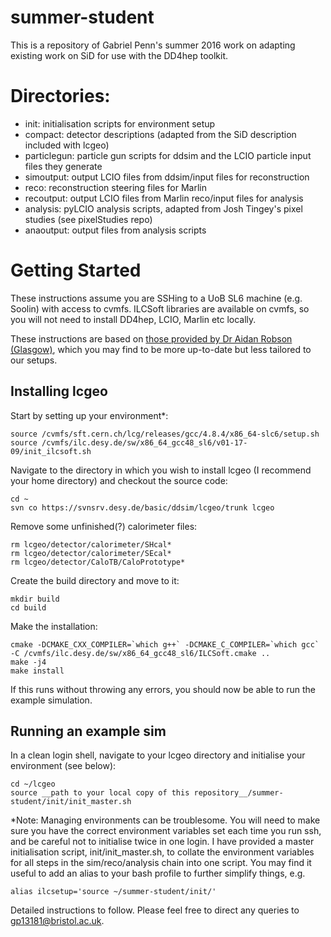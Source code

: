 # summer-student

This is a repository of Gabriel Penn's summer 2016 work on adapting existing work on SiD for use with the DD4hep toolkit.

# Directories:
 - init: initialisation scripts for environment setup
 - compact: detector descriptions (adapted from the SiD description included with lcgeo)
 - particlegun: particle gun scripts for ddsim and the LCIO particle input files they generate
 - simoutput: output LCIO files from ddsim/input files for reconstruction
 - reco: reconstruction steering files for Marlin
 - recoutput: output LCIO files from Marlin reco/input files for analysis
 - analysis: pyLCIO analysis scripts, adapted from Josh Tingey's pixel studies (see pixelStudies repo)
 - anaoutput: output files from analysis scripts

# Getting Started
These instructions assume you are SSHing to a UoB SL6 machine (e.g. Soolin) with access to cvmfs. ILCSoft libraries are available on cvmfs, so you will not need to install DD4hep, LCIO, Marlin etc locally.

These instructions are based on [those provided by Dr Aidan Robson (Glasgow)](https://twiki.ppe.gla.ac.uk/bin/view/LinearCollider/GlaSiDGettingStarted), which you may find to be more up-to-date but less tailored to our setups.

## Installing lcgeo
Start by setting up your environment*:
```
source /cvmfs/sft.cern.ch/lcg/releases/gcc/4.8.4/x86_64-slc6/setup.sh
source /cvmfs/ilc.desy.de/sw/x86_64_gcc48_sl6/v01-17-09/init_ilcsoft.sh
```

Navigate to the directory in which you wish to install lcgeo (I recommend your home directory) and checkout the source code:
```
cd ~
svn co https://svnsrv.desy.de/basic/ddsim/lcgeo/trunk lcgeo
```
Remove some unfinished(?) calorimeter files:
```
rm lcgeo/detector/calorimeter/SHcal*
rm lcgeo/detector/calorimeter/SEcal*
rm lcgeo/detector/CaloTB/CaloPrototype*
```
Create the build directory and move to it:
```
mkdir build
cd build
```
Make the installation:
```
cmake -DCMAKE_CXX_COMPILER=`which g++` -DCMAKE_C_COMPILER=`which gcc` -C /cvmfs/ilc.desy.de/sw/x86_64_gcc48_sl6/ILCSoft.cmake ..
make -j4
make install
```
If this runs without throwing any errors, you should now be able to run the example simulation.
## Running an example sim
In a clean login shell, navigate to your lcgeo directory and initialise your environment (see below):
```
cd ~/lcgeo
source __path to your local copy of this repository__/summer-student/init/init_master.sh
```


*Note: Managing environments can be troublesome. You will need to make sure you have the correct environment variables set each time you run ssh, and be careful not to initialise twice in one login. I have provided a master initialisation script, init/init_master.sh, to collate the environment variables for all steps in the sim/reco/analysis chain into one script. You may find it useful to add an alias to your bash profile to further simplify things, e.g.
```
alias ilcsetup='source ~/summer-student/init/'
```

Detailed instructions to follow. Please feel free to direct any queries to gp13181@bristol.ac.uk.
